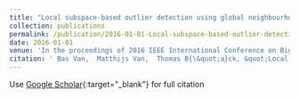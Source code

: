 ```yaml
---
title: "Local subspace-based outlier detection using global neighbourhoods"
collection: publications
permalink: /publication/2016-01-01-Local-subspace-based-outlier-detection-using-global-neighbourhoods
date: 2016-01-01
venue: 'In the proceedings of 2016 IEEE International Conference on Big Data (Big Data)'
citation: ' Bas Van,  Matthijs Van,  Thomas B{\&quot;a}ck, &quot;Local subspace-based outlier detection using global neighbourhoods.&quot; In the proceedings of 2016 IEEE International Conference on Big Data (Big Data), 2016.'
---
```

Use [Google Scholar](https://scholar.google.com/scholar?q=Local+subspace+based+outlier+detection+using+global+neighbourhoods){:target="_blank"} for full citation